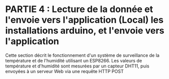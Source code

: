 <h1>PARTIE 4 : Lecture de la donnée et l'envoie vers l'application (Local) les installations arduino, et l'envoie vers l'application  </h1>

 

Cette section décrit le fonctionnement d'un système de surveillance de la température et de l'humidité utilisant un ESP8266. Les valeurs de température et d'humidité sont mesurées par un capteur DHT11, puis envoyées à un serveur Web via une requête HTTP POST 
